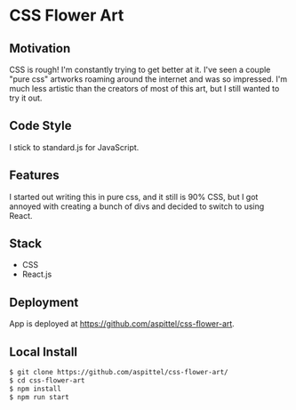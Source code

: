 # CSS Flower Art

## Motivation
CSS is rough! I'm constantly trying to get better at it. I've seen a couple "pure css" artworks roaming around the internet and was so impressed. I'm much less artistic than the creators of most of this art, but I still wanted to try it out. 

## Code Style
I stick to standard.js for JavaScript.

## Features
I started out writing this in pure css, and it still is 90% CSS, but I got annoyed with creating a bunch of divs and decided to switch to using React.

## Stack
* CSS
* React.js

## Deployment
App is deployed at https://github.com/aspittel/css-flower-art.

## Local Install
```bash
$ git clone https://github.com/aspittel/css-flower-art/
$ cd css-flower-art
$ npm install
$ npm run start
```
